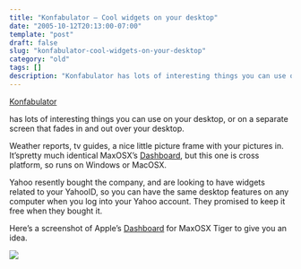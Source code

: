 ```yaml
---
title: "Konfabulator – Cool widgets on your desktop"
date: "2005-10-12T20:13:00-07:00"
template: "post"
draft: false
slug: "konfabulator-cool-widgets-on-your-desktop"
category: "old"
tags: []
description: "Konfabulator has lots of interesting things you can use on your desktop, or on a separate screen that fades in and out over your desktop. Weather reports, tv"
---
```

[Konfabulator](https://www.konfabulator.com/info)  
  
 has lots of interesting things you can use on your desktop, or on a separate screen that fades in and out over your desktop.  
  
Weather reports, tv guides, a nice little picture frame with your pictures in. It’spretty much identical MaxOSX’s [Dashboard](https://www.apple.com/macosx/features/dashboard/), but this one is cross platform, so runs on Windows or MacOSX.  
  
Yahoo resently bought the company, and are looking to have widgets related to your YahooID, so you can have the same desktop features on any computer when you log into your Yahoo account. They promised to keep it free when they bought it.

Here’s a screenshot of Apple’s [Dashboard](https://www.apple.com/macosx/features/dashboard/) for MaxOSX Tiger to give you an idea.  
  
[![](https://images.apple.com/macosx/features/dashboard/media/images/dashboardanim.gif)](https://www.apple.com/macosx/features/dashboard/)  

